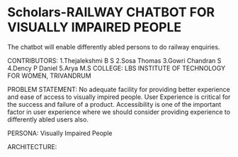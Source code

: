 # Scholars-RAILWAY CHATBOT FOR VISUALLY IMPAIRED PEOPLE
The chatbot will enable differently abled persons to do railway enquiries.

CONTRIBUTORS: 
          1.Thejalekshmi B S
          2.Sosa Thomas
          3.Gowri Chandran S
          4.Dency P Daniel
          5.Arya M.S
COLLEGE: LBS INSTITUTE OF TECHNOLOGY FOR WOMEN, TRIVANDRUM

PROBLEM STATEMENT:
      No adequate facility  for  providing better experience and ease of access to visually impired people.
      User Experience is critical for the success and failure of a product.
      Accessibility is one  of the important factor in user experience  where we should consider  providing  experience  to differently abled users  also.
      
 PERSONA: Visually Impaired People
 
 ARCHITECTURE:
     




